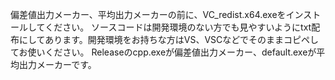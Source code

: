 偏差値出力メーカー、平均出力メーカーの前に、VC_redist.x64.exeをインストールしてください。
ソースコードは開発環境のない方でも見やすいようにtxt配布にしてあります。開発環境をお持ちな方はVS、VSCなどでそのままコピペしてお使いください。
Releaseのcpp.exeが偏差値出力メーカー、default.exeが平均出力メーカーです。
